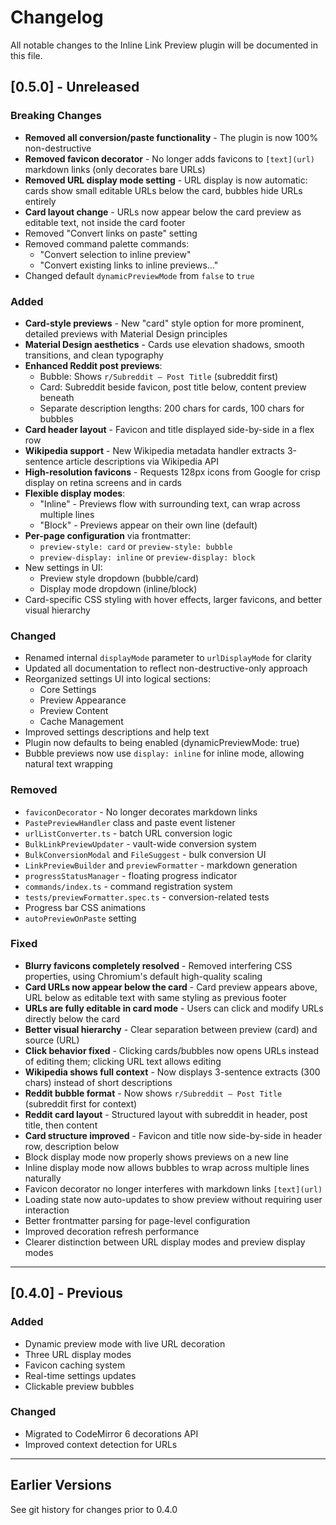 # Changelog

All notable changes to the Inline Link Preview plugin will be documented in this file.

## [0.5.0] - Unreleased

### Breaking Changes
- **Removed all conversion/paste functionality** - The plugin is now 100% non-destructive
- **Removed favicon decorator** - No longer adds favicons to `[text](url)` markdown links (only decorates bare URLs)
- **Removed URL display mode setting** - URL display is now automatic: cards show small editable URLs below the card, bubbles hide URLs entirely
- **Card layout change** - URLs now appear below the card preview as editable text, not inside the card footer
- Removed "Convert links on paste" setting
- Removed command palette commands:
  - "Convert selection to inline preview"
  - "Convert existing links to inline previews…"
- Changed default `dynamicPreviewMode` from `false` to `true`

### Added
- **Card-style previews** - New "card" style option for more prominent, detailed previews with Material Design principles
- **Material Design aesthetics** - Cards use elevation shadows, smooth transitions, and clean typography
- **Enhanced Reddit post previews**:
  - Bubble: Shows `r/Subreddit — Post Title` (subreddit first)
  - Card: Subreddit beside favicon, post title below, content preview beneath
  - Separate description lengths: 200 chars for cards, 100 chars for bubbles
- **Card header layout** - Favicon and title displayed side-by-side in a flex row
- **Wikipedia support** - New Wikipedia metadata handler extracts 3-sentence article descriptions via Wikipedia API
- **High-resolution favicons** - Requests 128px icons from Google for crisp display on retina screens and in cards
- **Flexible display modes**:
  - "Inline" - Previews flow with surrounding text, can wrap across multiple lines
  - "Block" - Previews appear on their own line (default)
- **Per-page configuration** via frontmatter:
  - `preview-style: card` or `preview-style: bubble`
  - `preview-display: inline` or `preview-display: block`
- New settings in UI:
  - Preview style dropdown (bubble/card)
  - Display mode dropdown (inline/block)
- Card-specific CSS styling with hover effects, larger favicons, and better visual hierarchy

### Changed
- Renamed internal `displayMode` parameter to `urlDisplayMode` for clarity
- Updated all documentation to reflect non-destructive-only approach
- Reorganized settings UI into logical sections:
  - Core Settings
  - Preview Appearance
  - Preview Content
  - Cache Management
- Improved settings descriptions and help text
- Plugin now defaults to being enabled (dynamicPreviewMode: true)
- Bubble previews now use `display: inline` for inline mode, allowing natural text wrapping

### Removed
- `faviconDecorator` - No longer decorates markdown links
- `PastePreviewHandler` class and paste event listener
- `urlListConverter.ts` - batch URL conversion logic
- `BulkLinkPreviewUpdater` - vault-wide conversion system
- `BulkConversionModal` and `FileSuggest` - bulk conversion UI
- `LinkPreviewBuilder` and `previewFormatter` - markdown generation
- `progressStatusManager` - floating progress indicator
- `commands/index.ts` - command registration system
- `tests/previewFormatter.spec.ts` - conversion-related tests
- Progress bar CSS animations
- `autoPreviewOnPaste` setting

### Fixed
- **Blurry favicons completely resolved** - Removed interfering CSS properties, using Chromium's default high-quality scaling
- **Card URLs now appear below the card** - Card preview appears above, URL below as editable text with same styling as previous footer
- **URLs are fully editable in card mode** - Users can click and modify URLs directly below the card
- **Better visual hierarchy** - Clear separation between preview (card) and source (URL)
- **Click behavior fixed** - Clicking cards/bubbles now opens URLs instead of editing them; clicking URL text allows editing
- **Wikipedia shows full context** - Now displays 3-sentence extracts (300 chars) instead of short descriptions
- **Reddit bubble format** - Now shows `r/Subreddit — Post Title` (subreddit first for context)
- **Reddit card layout** - Structured layout with subreddit in header, post title, then content
- **Card structure improved** - Favicon and title now side-by-side in header row, description below
- Block display mode now properly shows previews on a new line
- Inline display mode now allows bubbles to wrap across multiple lines naturally
- Favicon decorator no longer interferes with markdown links `[text](url)`
- Loading state now auto-updates to show preview without requiring user interaction
- Better frontmatter parsing for page-level configuration
- Improved decoration refresh performance
- Clearer distinction between URL display modes and preview display modes

---

## [0.4.0] - Previous

### Added
- Dynamic preview mode with live URL decoration
- Three URL display modes
- Favicon caching system
- Real-time settings updates
- Clickable preview bubbles

### Changed
- Migrated to CodeMirror 6 decorations API
- Improved context detection for URLs

---

## Earlier Versions

See git history for changes prior to 0.4.0
